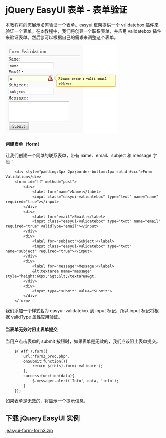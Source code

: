 # jQuery EasyUI 表单 - 表单验证

本教程将向您展示如何验证一个表单。easyui 框架提供一个 validatebox 插件来验证一个表单。在本教程中，我们将创建一个联系表单，并应用 validatebox 插件来验证表单。然后您可以根据自己的需求来调整这个表单。

![](img/form3.png)

#### 创建表单（form）

让我们创建一个简单的联系表单，带有 name、email、subject 和 message 字段：

```
	<div style="padding:3px 2px;border-bottom:1px solid #ccc">Form Validation</div>
	<form id="ff" method="post">
		<div>
			<label for="name">Name:</label>
			<input class="easyui-validatebox" type="text" name="name" required="true"></input>
		</div>
		<div>
			<label for="email">Email:</label>
			<input class="easyui-validatebox" type="text" name="email" required="true" validType="email"></input>
		</div>
		<div>
			<label for="subject">Subject:</label>
			<input class="easyui-validatebox" type="text" name="subject" required="true"></input>
		</div>
		<div>
			<label for="message">Message:</label>
			&lt;textarea name="message" style="height:60px;"&gt;&lt;/textarea&gt;
		</div>
		<div>
			<input type="submit" value="Submit">
		</div>
	</form>

```

我们添加一个样式名为 easyui-validatebox 到 input 标记，所以 input 标记将根据 validType 属性应用验证。

#### 当表单无效时阻止表单提交

当用户点击表单的 submit 按钮时，如果表单是无效的，我们应该阻止表单提交。

```
	$('#ff').form({
		url:'form3_proc.php',
		onSubmit:function(){
			return $(this).form('validate');
		},
		success:function(data){
			$.messager.alert('Info', data, 'info');
		}
	});

```

如果表单是无效的，将显示一个提示信息。

## 下载 jQuery EasyUI 实例

[jeasyui-form-form3.zip](/try/jeasyui/download/jeasyui-form-form3.zip)

 